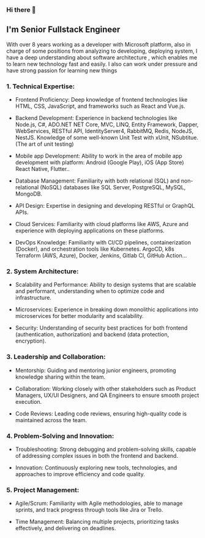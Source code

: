### Hi there 👋
## I'm Senior Fullstack Engineer


With over 8 years working as a developer with Microsoft platform, also in charge of some positions from analyzing to developing, deploying system, I have a deep understanding about software architecture , which enables me to learn new technology fast and easily. I also can work under pressure and have strong passion for learning new things

### 1. Technical Expertise:

- Frontend Proficiency: Deep knowledge of frontend technologies like HTML, CSS, JavaScript, and frameworks such as React and Vue.js.

- Backend Development: Experience in backend technologies like Node.js, C#, ADO.NET NET Core, MVC, LINQ, Entity Framework, Dapper, WebServices, RESTful API, IdentityServer4, RabbitMQ, Redis, NodeJS, NestJS. Knowledge of some well-known Unit Test with xUnit, NSubtitue. (The art of unit testing)

- Mobile app Development: Ability to work in the area of mobile app development with platform: Android (Google Play), iOS (App Store) React Native, Flutter..

- Database Management: Familiarity with both relational (SQL) and non-relational (NoSQL) databases like SQL Server, PostgreSQL, MySQL, MongoDB.

- API Design: Expertise in designing and developing RESTful or GraphQL APIs.

- Cloud Services: Familiarity with cloud platforms like AWS, Azure and experience with deploying applications on these platforms.

- DevOps Knowledge: Familiarity with CI/CD pipelines, containerization (Docker), and orchestration tools like Kubernetes. ArgoCD, k8s Terraform (AWS, Azure), Docker, Jenkins, Gitlab CI, GitHub Action...  

### 2. System Architecture:

- Scalability and Performance: Ability to design systems that are scalable and performant, understanding when to optimize code and infrastructure.

- Microservices: Experience in breaking down monolithic applications into microservices for better modularity and scalability.

- Security: Understanding of security best practices for both frontend (authentication, authorization) and backend (data protection, encryption).

### 3. Leadership and Collaboration:
- Mentorship: Guiding and mentoring junior engineers, promoting knowledge sharing within the team.

- Collaboration: Working closely with other stakeholders such as Product Managers, UX/UI Designers, and QA Engineers to ensure smooth project execution.

- Code Reviews: Leading code reviews, ensuring high-quality code is maintained across the team.

### 4. Problem-Solving and Innovation:

- Troubleshooting: Strong debugging and problem-solving skills, capable of addressing complex issues in both the frontend and backend.

- Innovation: Continuously exploring new tools, technologies, and approaches to improve efficiency and code quality.

### 5. Project Management:
- Agile/Scrum: Familiarity with Agile methodologies, able to manage sprints, and track progress through tools like Jira or Trello.

- Time Management: Balancing multiple projects, prioritizing tasks effectively, and delivering on deadlines.

<!--
**tuanitpro/tuanitpro** is a ✨ _special_ ✨ repository because its `README.md` (this file) appears on your GitHub profile.

Here are some ideas to get you started:

- 🔭 I’m currently working on ...
- 🌱 I’m currently learning ...
- 👯 I’m looking to collaborate on ...
- 🤔 I’m looking for help with ...
- 💬 Ask me about ...
- 📫 How to reach me: ...
- 😄 Pronouns: ...
- ⚡ Fun fact: ...
-->
